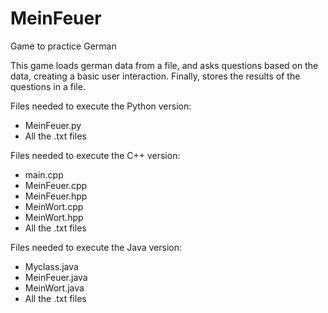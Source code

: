 # MeinFeuer
Game to practice German

This game loads german data from a file, and asks questions based on the data, creating a basic user interaction. Finally, stores the results of the questions in a file.

Files needed to execute the Python version:
- MeinFeuer.py
- All the .txt files

Files needed to execute the C++ version:
- main.cpp
- MeinFeuer.cpp
- MeinFeuer.hpp
- MeinWort.cpp
- MeinWort.hpp
- All the .txt files

Files needed to execute the Java version:
- Myclass.java
- MeinFeuer.java
- MeinWort.java
- All the .txt files
